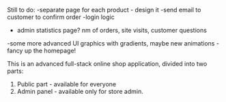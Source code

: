 Still to do:
-separate page for each product - design it
-send email to customer to confirm order
-login logic
- admin statistics page? nm of orders, site visits, customer questions


-some more advanced UI graphics with gradients, maybe new animations
-fancy up the homepage!

This is an advanced full-stack online shop application, divided into two parts:
1. Public part - available for everyone
2. Admin panel - available only for store admin. 


